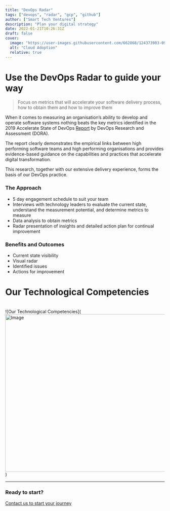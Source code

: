 ```yaml
---
title: "DevOps Radar"
tags: ["devops", "radar", "gcp", "github"]
author: ["Smart Tech Ventures"]
description: "Plan your digital strategy"
date: 2022-01-21T10:26:31Z
draft: false
cover:
  image: "https://user-images.githubusercontent.com/662868/124373903-0972fc80-dcc9-11eb-80ad-0c6c32d8fc44.png"
  alt: "Cloud Adoption"
  relative: true
---
```


# Use the DevOps Radar to guide your way

> Focus on metrics that will accelerate your software delivery process, how to obtain them and how to improve them

When it comes to measuring an organisation’s ability to develop and operate software systems nothing beats the key metrics identified in the 2019 Accelerate State of DevOps [Report](https://services.google.com/fh/files/misc/state-of-devops-2019.pdf) by DevOps Research and Assessment (DORA).

The report clearly demonstrates the empirical links between high performing software teams and high performing organisations and provides evidence-based guidance on the capabilities and practices that accelerate digital transformation.

This research, together with our extensive delivery experience, forms the basis of our DevOps practice.

### The Approach

- 5 day engagement schedule to suit your team
- Interviews with technology leaders to evaluate the current state, understand the measurement potential, and determine metrics to measure
- Data analysis to obtain metrics
- Radar presentation of insights and detailed action plan for continual improvement

### Benefits and Outcomes

- Current state visibility
- Visual radar
- Identified issues
- Actions for improvement

# Our Technological Competencies

<br />
![Our Technological Competencies](<img width="878" height="497" alt="Image" src="https://github.com/user-attachments/assets/0863a4fa-501b-46ff-8433-e7ee246ded48" />)

<br />
<hr />

### Ready to start?

[Contact us to start your journey](https://smarttechventures.au/contact/)
